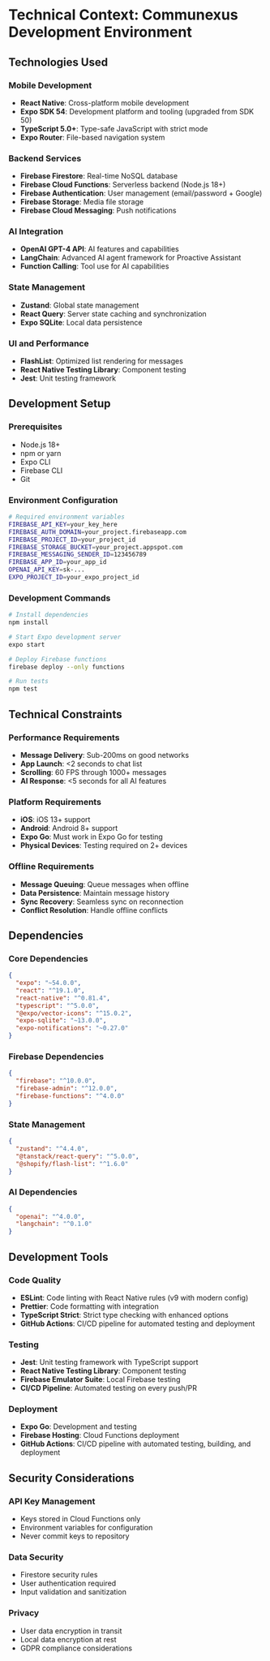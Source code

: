 # Technical Context: Communexus Development Environment

## Technologies Used

### Mobile Development
- **React Native**: Cross-platform mobile development
- **Expo SDK 54**: Development platform and tooling (upgraded from SDK 50)
- **TypeScript 5.0+**: Type-safe JavaScript with strict mode
- **Expo Router**: File-based navigation system

### Backend Services
- **Firebase Firestore**: Real-time NoSQL database
- **Firebase Cloud Functions**: Serverless backend (Node.js 18+)
- **Firebase Authentication**: User management (email/password + Google)
- **Firebase Storage**: Media file storage
- **Firebase Cloud Messaging**: Push notifications

### AI Integration
- **OpenAI GPT-4 API**: AI features and capabilities
- **LangChain**: Advanced AI agent framework for Proactive Assistant
- **Function Calling**: Tool use for AI capabilities

### State Management
- **Zustand**: Global state management
- **React Query**: Server state caching and synchronization
- **Expo SQLite**: Local data persistence

### UI and Performance
- **FlashList**: Optimized list rendering for messages
- **React Native Testing Library**: Component testing
- **Jest**: Unit testing framework

## Development Setup

### Prerequisites
- Node.js 18+
- npm or yarn
- Expo CLI
- Firebase CLI
- Git

### Environment Configuration
```bash
# Required environment variables
FIREBASE_API_KEY=your_key_here
FIREBASE_AUTH_DOMAIN=your_project.firebaseapp.com
FIREBASE_PROJECT_ID=your_project_id
FIREBASE_STORAGE_BUCKET=your_project.appspot.com
FIREBASE_MESSAGING_SENDER_ID=123456789
FIREBASE_APP_ID=your_app_id
OPENAI_API_KEY=sk-...
EXPO_PROJECT_ID=your_expo_project_id
```

### Development Commands
```bash
# Install dependencies
npm install

# Start Expo development server
expo start

# Deploy Firebase functions
firebase deploy --only functions

# Run tests
npm test
```

## Technical Constraints

### Performance Requirements
- **Message Delivery**: Sub-200ms on good networks
- **App Launch**: <2 seconds to chat list
- **Scrolling**: 60 FPS through 1000+ messages
- **AI Response**: <5 seconds for all AI features

### Platform Requirements
- **iOS**: iOS 13+ support
- **Android**: Android 8+ support
- **Expo Go**: Must work in Expo Go for testing
- **Physical Devices**: Testing required on 2+ devices

### Offline Requirements
- **Message Queuing**: Queue messages when offline
- **Data Persistence**: Maintain message history
- **Sync Recovery**: Seamless sync on reconnection
- **Conflict Resolution**: Handle offline conflicts

## Dependencies

### Core Dependencies
```json
{
  "expo": "~54.0.0",
  "react": "^19.1.0",
  "react-native": "^0.81.4",
  "typescript": "^5.0.0",
  "@expo/vector-icons": "^15.0.2",
  "expo-sqlite": "~13.0.0",
  "expo-notifications": "~0.27.0"
}
```

### Firebase Dependencies
```json
{
  "firebase": "^10.0.0",
  "firebase-admin": "^12.0.0",
  "firebase-functions": "^4.0.0"
}
```

### State Management
```json
{
  "zustand": "^4.4.0",
  "@tanstack/react-query": "^5.0.0",
  "@shopify/flash-list": "^1.6.0"
}
```

### AI Dependencies
```json
{
  "openai": "^4.0.0",
  "langchain": "^0.1.0"
}
```

## Development Tools

### Code Quality
- **ESLint**: Code linting with React Native rules (v9 with modern config)
- **Prettier**: Code formatting with integration
- **TypeScript Strict**: Strict type checking with enhanced options
- **GitHub Actions**: CI/CD pipeline for automated testing and deployment

### Testing
- **Jest**: Unit testing framework with TypeScript support
- **React Native Testing Library**: Component testing
- **Firebase Emulator Suite**: Local Firebase testing
- **CI/CD Pipeline**: Automated testing on every push/PR

### Deployment
- **Expo Go**: Development and testing
- **Firebase Hosting**: Cloud Functions deployment
- **GitHub Actions**: CI/CD pipeline with automated testing, building, and deployment

## Security Considerations

### API Key Management
- Keys stored in Cloud Functions only
- Environment variables for configuration
- Never commit keys to repository

### Data Security
- Firestore security rules
- User authentication required
- Input validation and sanitization

### Privacy
- User data encryption in transit
- Local data encryption at rest
- GDPR compliance considerations


